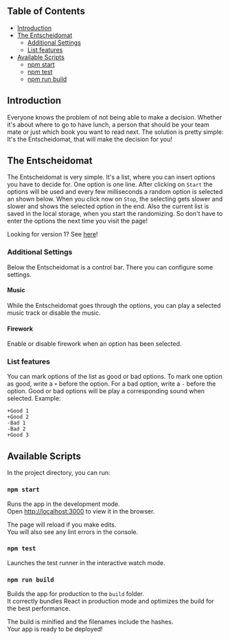 
## Table of Contents
- [Introduction](#introduction)
- [The Entscheidomat](#the-entscheidomat)
    - [Additional Settings](#additional-settings)
    - [List features](#list-features)
- [Available Scripts](#available-scripts)
    - [npm start](#npm-start)
    - [npm test](#npm-test)
    - [npm run build](#npm-run-build)

## Introduction
Everyone knows the problem of not being able to make a decision.
Whether it's about where to go to have lunch, a person that should be your 
team mate or just which book you want to read next.
The solution is pretty simple: It's the Entscheidomat, that will make the decision for you!

## The Entscheidomat
The Entscheidomat is very simple. It's a list, where you can insert options you have to decide for.
One option is one line.
After clicking on `Start` the options will be used and every few milliseconds a random option
is selected an shown below. When you click now on `Stop`, the selecting gets slower and slower
and shows the selected option in the end.
Also the current list is saved in the local storage, when you start the randomizing.
So don't have to enter the options the next time you visit the page!

Looking for version 1? See [here](https://github.com/gylxan/entscheidomat)!


### Additional Settings
Below the Entscheidomat is a control bar. There you can configure some settings.

#### Music
While the Entscheidomat goes through the options, you can play a selected
music track or disable the music.

#### Firework
Enable or disable firework when an option has been selected.

### List features
You can mark options of the list as good or bad options.
To mark one option as good, write a `+` before the option.
For a bad option, write a `-` before the option.
Good or bad options will be play a corresponding sound when selected.
Example:<br/>
```
+Good 1
+Good 2
-Bad 1
-Bad 2
+Good 3
```

## Available Scripts

In the project directory, you can run:

### `npm start`

Runs the app in the development mode.<br>
Open [http://localhost:3000](http://localhost:3000) to view it in the browser.

The page will reload if you make edits.<br>
You will also see any lint errors in the console.

### `npm test`

Launches the test runner in the interactive watch mode.<br>

### `npm run build`

Builds the app for production to the `build` folder.<br>
It correctly bundles React in production mode and optimizes the build for the best performance.

The build is minified and the filenames include the hashes.<br>
Your app is ready to be deployed!